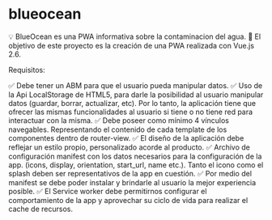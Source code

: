 # blueocean



💡 BlueOcean es una PWA informativa sobre la contaminacion del agua. 
📌 El objetivo de este proyecto es la creación de una PWA realizada con Vue.js 2.6.

Requisitos:

✅ Debe tener un ABM para que el usuario pueda manipular datos.
✅ Uso de la Api LocalStorage de HTML5, para darle la posibilidad al usuario manipular datos (guardar, borrar, actualizar, etc). Por lo tanto, la aplicación tiene que ofrecer las mismas funcionalidades al usuario si tiene o no tiene red para interactuar con la misma.
✅ Debe poseer como mínimo 4 vínculos navegables. Representando el contenido de cada template de los componentes dentro de router-view.
✅ El diseño de la aplicación debe reflejar un estilo propio, personalizado acorde al producto.
✅ Archivo de configuración manifest con los datos necesarios para la configuración de la app. (icons, display, orientation, start_url, name etc.). Tanto el icono como el splash deben ser representativos de la app en cuestión.
✅ Por medio del manifest se debe poder instalar y brindarle al usuario la mejor experiencia posible.
✅ El Service worker debe permitirnos configurar el comportamiento de la app y aprovechar su ciclo de vida para realizar el cache de recursos.
